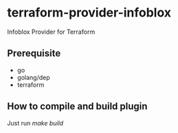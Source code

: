 # terraform-provider-infoblox
Infoblox Provider for Terraform

## Prerequisite 

* go
* golang/dep
* terraform

## How to compile and build plugin

Just run *make build*

